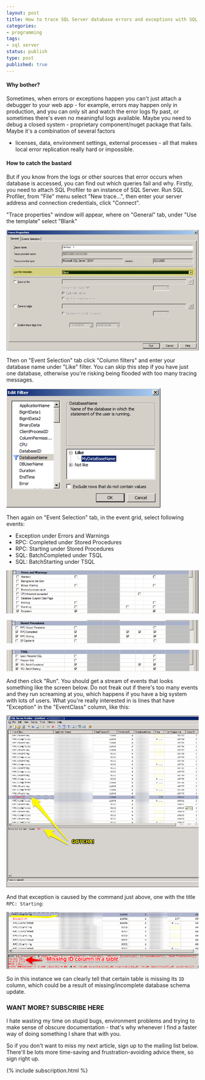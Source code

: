 ```yaml
---
layout: post
title: How to trace SQL Server database errors and exceptions with SQL Profiler
categories:
- programming
tags:
- sql server
status: publish
type: post
published: true
---
```

#### Why bother?

Sometimes, when errors or exceptions happen you can't just attach a debugger to your web app - for
example, errors may happen only in production, and you can only sit and watch the error logs fly
past, or sometimes there's even no meaningful logs available. Maybe you need to debug a closed
system - proprietary component/nuget package that fails. Maybe it's a combination of several factors
- licenses, data, environment settings, external processes - all that makes local error replication
really hard or impossible.

#### How to catch the bastard
But if you know from the logs or other sources that error occurs when database is accessed, you can
find out which queries fail and why. Firstly, you need to attach SQL Profiler to an instance of SQL
Server. Run SQL Profiler, from "File" menu select "New trace...", then enter your server address and
connection credentials, click "Connect".

"Trace properties" window will appear, where on "General" tab, under "Use the template" select
"Blank"

![Trace window][1]

Then on "Event Selection" tab click "Column filters" and enter your database name under "Like"
filter. You can skip this step if you have just one database, otherwise you're risking being flooded
with too many tracing messages.

![Edit filter][2]

Then again on "Event Selection" tab, in the event grid, select following events:

- Exception under Errors and Warnings
- RPC: Completed under Stored Procedures
- RPC: Starting under Stored Procedures
- SQL: BatchCompleted under TSQL
- SQL: BatchStarting under TSQL

![Errors and warnings][3]

![Stored procedures][4]

![TSQL][5]

And then click "Run". You should get a stream of events that looks something like the screen below.
Do not freak out if there's too many events and they run screaming at you, which happens if you have
a big system with lots of users. What you're really interested in is lines that have "Exception" in
the "EventClass" column, like this:

![Events trace][6]

And that exception is caused by the command just above, one with the title `RPC: Starting`:

![Real cause, bitch!][7]

So in this instance we can clearly tell that certain table is missing its `ID` column, which
could be a result of missing/incomplete database schema update.

### WANT MORE? SUBSCRIBE HERE
I hate wasting my time on stupid bugs, environment problems and trying to make sense of obscure 
documentation - that's why whenever I find a faster way of doing something I share that with you.

So if you don't want to miss my next article, sign up to the mailing list below. There'll be lots
more time-saving and frustration-avoiding advice there, so sign right up.

{% include subscription.html %}


[1]:/img/profiler/trace-properties.png
[2]:/img/profiler/edit-filter.png
[3]:/img/profiler/errors-and-warnings.png
[4]:/img/profiler/stored-procedures.png
[5]:/img/profiler/tsql.png
[6]:/img/profiler/trace.png
[7]:/img/profiler/error.png
